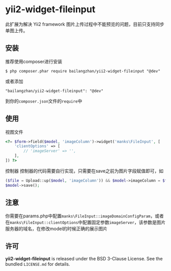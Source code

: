 yii2-widget-fileinput
==========================

此扩展为解决 Yii2 framework 图片上传过程中不能预览的问题，目前只支持同步单图上传。

## 安装


推荐使用composer进行安装

```
$ php composer.phar require bailangzhan/yii2-widget-fileinput "@dev"
```

或者添加

```
"bailangzhan/yii2-widget-fileinput": "@dev"
```

到你的`composer.json`文件的`require`中

## 使用

视图文件
```php
<?= $form->field($model, 'imageColumn')->widget('manks\FileInput', [
	'clientOptions' => [
		// 'imageServer' => '',
	],
]) ?>
```

控制器
控制器的代码需要自行实现，只需要在save之前为图片字段赋值即可，如
```php
($file = Upload::up($model, 'imageColumn')) && $model->imageColumn = $file;
$model->save();
```

## 注意

你需要在params.php中配置`manks\FileInput::imageDomainConfigParam`，或者在`manks\FileInput::clientOptions`中配置固定参数`imageServer`，该参数是图片服务器的域名，在修改model的时候正确的展示图片

## 许可

**yii2-widget-fileinput** is released under the BSD 3-Clause License. See the bundled `LICENSE.md` for details.
